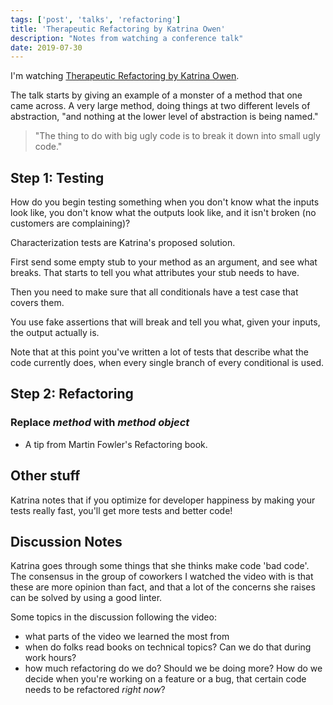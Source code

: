 ```yaml
---
tags: ['post', 'talks', 'refactoring']
title: 'Therapeutic Refactoring by Katrina Owen'
description: "Notes from watching a conference talk" 
date: 2019-07-30
---
```


I'm watching [Therapeutic Refactoring by Katrina Owen](https://www.youtube.com/watch?v=KA9i5IGS-oU).

The talk starts by giving an example of a monster of a method that one came across. A very large method, doing things at two different levels of abstraction, "and nothing at the lower level of abstraction is being named."

> "The thing to do with big ugly code is to break it down into small ugly code."

## Step 1: Testing 

How do you begin testing something when you don't know what the inputs look like, you don't know what the outputs look like, and it isn't broken (no customers are complaining)? 

Characterization tests are Katrina's proposed solution. 

First send some empty stub to your method as an argument, and see what breaks. That starts to tell you what attributes your stub needs to have. 

Then you need to make sure that all conditionals have a test case that covers them. 

You use fake assertions that will break and tell you what, given your inputs, the output actually is. 

Note that at this point you've written a lot of tests that describe what the code currently does, when every single branch of every conditional is used. 

## Step 2: Refactoring
### Replace *method* with *method object*
 - A tip from Martin Fowler's Refactoring book. 
 
## Other stuff 

Katrina notes that if you optimize for developer happiness by making your tests really fast, you'll get more tests and better code! 

## Discussion Notes 

Katrina goes through some things that she thinks make code 'bad code'. The consensus in the group of coworkers I watched the video with is that these are more opinion than fact, and that a lot of the concerns she raises can be solved by using a good linter. 


Some topics in the discussion following the video: 
 - what parts of the video we learned the most from
 - when do folks read books on technical topics? Can we do that during work hours?
 - how much refactoring do we do? Should we be doing more? How do we decide when you're working on a feature or a bug, that certain code needs to be refactored _right now_? 